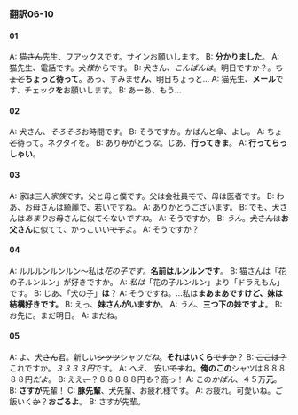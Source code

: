 ### 翻訳06-10

#### 01
A: 猫~~さん~~先生、フアックスです。サインお願いします。
B: **分かりました**。
A: 猫先生、電話です。犬*様*からです。
B: 犬さん、*こんばんは*。明日ですか~~？~~。~~ちょど~~**ちょっと待って**。あっ、すみませ**ん**、明日ちょっと...
A: 猫先生、**メール**です、チェック**を**お願いします。
B: あーあ、もう...

#### 02
A: 犬さん、*そろそろ*お時間です。
B: そうですか。かばんと傘、よし。
A: ~~ちょど~~待って。ネクタイを。
B: あり~~か~~がとう*な*。じあ、**行ってきま**。
A: **行ってらっしゃい**。

#### 03
A: 家は三人*家族*です。父と母と僕です。父は会社員~~て~~で、母は医者です。
B: わあ、お母さんは綺麗で、若いですね。
A: ありかとうございます。
B: でも、犬さんは*あまり*お母さんに似て~~く~~ない*ですね*。
A: そうですか。
B: *うん*。~~犬さんは~~**お父さん**に似てて、かっこいい~~です~~よ。
A: そうですか？

#### 04
A: ルルルンルンルン〜私は*花の子です*。**名前はルンルンです**。
B: 猫さんは「花の子ルンルン」が好きですか。
A: *私は*「花の子ルンルン」より「ドラえもん」です。
B: じあ、「犬の子」**は**？
A: そうですね。...私は**まあまあですけど、妹は結構好きです。**
B: えっ、**妹さんがいますか**。
A: *うん*、**三つ下の妹ですよ**。
B: お先に。まだ明日。
A: まだね。

#### 05
A: よ、犬~~さん~~君。新しい~~シッツ~~シャツ*だね*。**それはいくら**~~ですか~~？
B: ~~ここは？~~これですか。*３３３３円*です。
A: *へえ*、 安い~~です~~ね。**俺のこの**シャツは８８８８８円*だよ*。
B: ええ~~、~~？８８８８８円*も*？高っ！
A: この*かばん*、４５万**元**。
B: **さすが**先輩！
C: **豚先輩**、犬先輩、お疲れ様です。
A: お疲れ。可愛いね。ご飯いく~~か~~？**おごるよ**。
B: さすが先輩。


